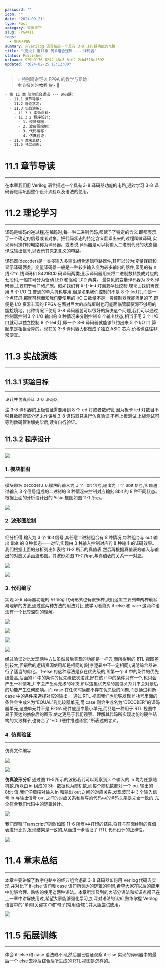 ```yaml
---
password: ""
icon: ""
date: "2023-09-21"
type: Post
category: 璀璨星空
slug: FPGA011
tags:
  - 野火FPGA
summary: 用Verilog 语言描述一个具有 3-8 译码器功能的电路
title: "[野火] 第11章 简单组合逻辑 --- 译码器"
status: Published
urlname: 929b9176-8242-48c3-8fe2-2cb4518cf592
updated: "2024-02-25 12:12:00"
---
```


> 💡 特别鸣谢野火 FPGA 的教学与帮助！  
> 本节相关的[教程 link](https://www.bilibili.com/video/BV17z411i7er?p=8&vd_source=237e295a40d7aaea043ead8c0d2c78ab) 📌

```markdown
- 第 11 章 简单组合逻辑 --- 译码器:
  - 11.1 章节导读:
  - 11.2 理论学习:
  - 11.3 实战演练:
    - 11.3.1 实验目标:
    - 11.3.2 程序设计:
      - 1. 模块框图:
      - 2. 波形图绘制:
      - 3. 代码编写:
      - 4. 仿真验证:
  - 11.4 章末总结:
  - 11.5 拓展训练:
```

# 11.1 章节导读

---

在本章我们用 Verilog 语言描述一个具有 3-8 译码器功能的电路,通过学习 3-8 译码器继续巩固整个设计流程以及语法的使用。

# 11.2 理论学习

---

译码是编码的逆过程,在编码时,每一种二进制代码,都赋予了特定的含义,即都表示了一个确定的信号或者对象。把代码状态的特定含义翻译出来的过程叫做译码,实现译码操作的电路称为译码器。或者说,译码器是可以将输入二进制代码的状态翻译成输出信号,以表示其原来含义的电路。

译码器(decoder)是一类多输入多输出组合逻辑电路器件,其可以分为:变量译码和显示译码两类。变量译码器一般是一种较少输入变为较多输出的器件,常见的有 n 线-2^n 线译码和 8421BCD 码译码两类;显示译码器用来将二进制数转换成对应的七段码,一般其可分为驱动 LED 和驱动 LCD 两类。
最常见的变量译码器为 3-8 译码器,主要用于端口的扩展。假如我们有 8 个 led 灯需要单独控制,理论上我们需要用 8 个 I/O 口,普通的单片机也够用,但是如果我们控制的不是 8 个 led 灯,而是一个点阵屏,那就可想而知我们要使用的 I/O 口数量不是一般控制器就能满足的了,即便是 I/O 资源丰富的 FPGA 在面对巨大的点阵屏时也可能面临管脚资源不够用的尴尬境地。此种情况下使用 3-8 译码器就可以很好的解决这个问题,我们可以通过控制器控制 3 个 I/O 输出的 8 种情况来分别控制 8 个输出状态,相当于用 3 个 I/O 口就可以独立控制 8 个 led 灯,即一个 3-8 译码器就能够节约出来 5 个 I/O 口,算起来是相当合算的。现在的 3-8 译码器大都做成了独立 ASIC 芯片,价格也往往非常便宜。

# 11.3 实战演练

---

## 11.3.1 实验目标

---

设计并仿真验证 3-8 译码器。

注:3-8 译码器的上板验证需要用到 8 个 led 灯或者数码管,因为板卡 led 灯数目不够且数码管部分还未作讲解,3-8 译码器只进行仿真验证,不再上板测试,上板测试可等到数码管讲解完毕后,读者自行验证。

## 11.3.2 程序设计

---

![](https://bu.dusays.com/2023/09/21/650ba490563ef.jpeg)

### 1. 模块框图

---

模块命名 decoder3_8,模块的输入为 3 个 1bit 信号,输出为 1 个 8bit 信号,实现通过输入 3 个信号组成的二进制的 8 种情况来控制对应输出 8bit 的 8 种不同状态。根据上面的分析设计出的 Visio 框图如图 11-1 所示。

![](https://bu.dusays.com/2023/09/21/650b8e106f16a.png)

### 2. 波形图绘制

---

经分析得,输入为 3 个 1bit 信号,其任意二进制组合有 8 种情况,每种组合与 out 输出 8bit 的 8 种状态一一对应,实现由 3 种输入控制对应的 8 种输出的译码效果。我们根据上面的分析列出如表格 11-2 所示的真值表,然后再根据真值表的输入与输出的对应关系画波形图。其波形如图 11-2 所示,与真值表的关系一一对应。

![](https://bu.dusays.com/2023/09/21/650b8e114b6de.png)

![](https://bu.dusays.com/2023/09/21/650b8e122cd75.png)

### 3. 代码编写

实现 3-8 译码器功能的 Verilog 代码形式也有很多种,我们这里主要列举两种最容易理解的方法,通过这两种方法的用法对比,使学习者能对 if-else 和 case 这两种语法有一个比较深刻的理解。

![](https://bu.dusays.com/2023/09/21/650b8e1339836.png)

![](https://bu.dusays.com/2023/09/21/650b8e141d641.png)

![](https://bu.dusays.com/2023/09/21/650b8e152784a.png)

![](https://bu.dusays.com/2023/09/21/650b8e1604577.png)

经过验证对比发现两种方法虽然最后实现的功能是一样的,而所得到的 RTL 视图差别较大,但最后的逻辑资源使用却是相同的(时序逻辑中不一定相同),说明综合器进行了适当的优化。if-else 的这种写法是存在优先级的,即第一个 if 中的条件的优先级最高,后面的 if 中的条件的优先级依次递减,好在该 if 中的条件只有一个,也只会产生一种情况,并不会产生优先级的冲突,所以这里优先级的高低关系并不会对最后的功能产生任何影响。而 case 在任何时候都不存在优先级的问题,而是通过判断 case 中的条件来选择对应的输出。
通过 RTL 视图我们也能够发现 if 括号里面的条件会生成名为“EQUAL”的比较器单元,而 case 则会生成名为“DECODER”的译码器单元,这些单元并不是 FPGA 硬件底层中最小单元,而只是一种用于 RTL 视图中易于表达的抽象后的图形,使之更易于我们观察、理解其代码所实现功能的硬件结构的大致样子,也符合了“HDL(硬件描述语言)”所表述的含义。

### 4. 仿真验证

---

仿真文件编写

![](https://bu.dusays.com/2023/09/21/650b8e16d6b84.png)

![](https://bu.dusays.com/2023/09/21/650b8e17c2ddc.png)

**仿真波形分析**
通过图 11-5 所示的波形我们可以观察到,3 个输入的 in 均为任意随机数,所以由 in 组成的 3bit 数据也为随机数,而每个随机数都对一个 out 输出的 8bit 值,我们仔细核对输入 in 和输出 out 之间的对应关系,发现波形中 3 个输入信号 in 与输出信号 out 之间的对应关系和编写的代码中的译码关系是完全一致的,完全符合我们代码中的逻辑设计。

![](https://bu.dusays.com/2023/09/21/650b8e18a8337.png)

我们观察“Transcript”界面(如图 11-6 所示)中打印的结果,将其与前面绘制的真值表进行比对,发现结果是一致的,从而进一步验证了 RTL 代码设计的正确性。

![](https://bu.dusays.com/2023/09/21/650b8e19b1443.png)

# 11.4 章末总结

---

本章主要讲解了数字电路中的经典组合逻辑 3-8 译码器如何用 Verilog 代码去实现,并对比了 if-else 语句和 case 语句所表达的逻辑的异同,希望大家在以后的应用中能够合理、熟练的使用这两种语法。本章所涉及到的大部分语法和知识点都已在上一章中讲解使用过,希望大家能够强化学习,加深对语法的认知,熟练掌握 Verilog 语言中的“单词(关键字)”和“句子(常用语句)”,并大胆尝试使用。

![](https://bu.dusays.com/2023/09/21/650b8e1a8370d.png)

# 11.5 拓展训练

---

体会 if-else 和 case 语法的不同,然后自己验证观察 if-else 实现的译码器中的最后一个 else 去掉后综合后所生成的 RTL 视图是怎样的。
